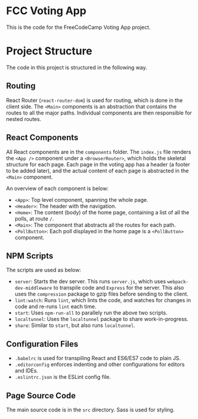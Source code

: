 # FCC Voting App
This is the code for the FreeCodeCamp Voting App project.

# Project Structure
The code in this project is structured in the following way.  

## Routing
React Router (`react-router-dom`) is used for routing, which is done in the client side. The `<Main>` components is an abstraction that contains the routes to all the major paths. Individual components are then responsible for nested routes.

## React Components
All React components are in the `components` folder. The `index.js` file renders the `<App />` component under a `<BrowserRouter>`, which holds the skeletal structure for each page. Each page in the voting app has a header (a footer to be added later), and the actual content of each page is abstracted in the `<Main>` component.  

An overview of each component is below:
* `<App>`: Top level component, spanning the whole page.
* `<Header>`: The header with the navigation.
* `<Home>`: The content (body) of the home page, containing a list of all the polls, at route `/`.
* `<Main>`: The component that abstracts all the routes for each path.
* `<PollButton>`: Each poll displayed in the home page is a `<PollButton>` component.

## NPM Scripts
The scripts are used as below:
* `server`: Starts the dev server. This runs `server.js`, which uses `webpack-dev-middleware` to transpile code and `Express` for the server. This also uses the `compression` package to gzip files before sending to the client.
* `lint:watch`: Runs `lint`, which lints the code, and watches for changes in code and re-runs `lint` each time.
* `start`: Uses `npm-run-all` to parallely run the above two scripts.
* `localtunnel`: Uses the `localtunnel` package to share work-in-progress.
* `share`: Similar to `start`, but also runs `localtunnel`.

## Configuration Files
* `.babelrc` is used for transpiling React and ES6/ES7 code to plain JS.
* `.editorconfig` enforces indenting and other configurations for editors and IDEs.
* `.eslintrc.json` is the ESLint config file.

## Page Source Code
The main source code is in the `src` directory. Sass is used for styling.
